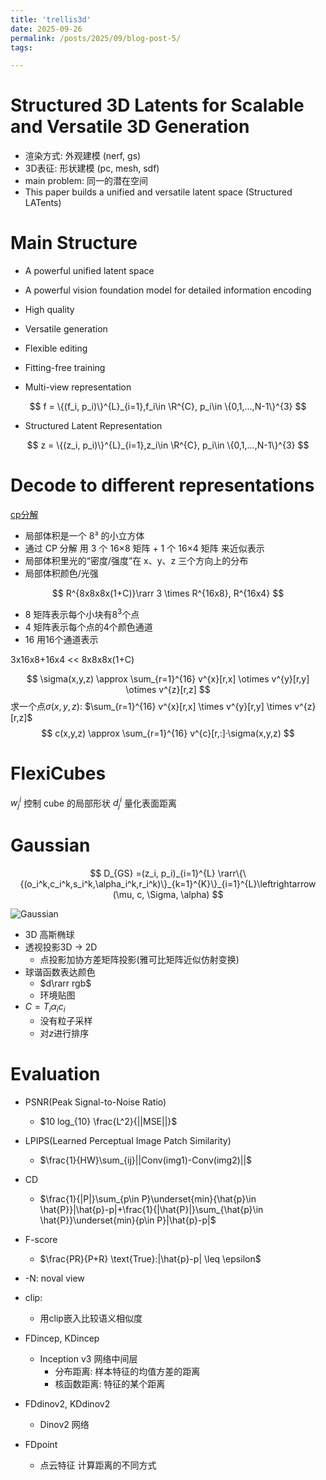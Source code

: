 ```yaml
---
title: 'trellis3d'
date: 2025-09-26
permalink: /posts/2025/09/blog-post-5/
tags:

---
```


Structured 3D Latents for Scalable and Versatile 3D Generation
======

- 渲染方式: 外观建模 (nerf, gs)
- 3D表征: 形状建模 (pc, mesh, sdf)
- main problem: 同一的潜在空间
- This paper builds a unified and versatile latent space (Structured LATents)

Main Structure
======

- A powerful unified latent space
- A powerful vision foundation model for detailed information encoding

- High quality
- Versatile generation
- Flexible editing
- Fitting-free training

- Multi-view representation

$$
f = \{(f_i, p_i)\}^{L}_{i=1},f_i\in \R^{C}, p_i\in \{0,1,...,N-1\}^{3}
$$

- Structured Latent Representation

$$
z = \{(z_i, p_i)\}^{L}_{i=1},z_i\in \R^{C}, p_i\in \{0,1,...,N-1\}^{3}
$$

Decode to different representations
======

[cp分解](https://zhuanlan.zhihu.com/p/302453223)

- 局部体积是一个 8³ 的小立方体
- 通过 CP 分解 用 3 个 16×8 矩阵 + 1 个 16×4 矩阵 来近似表示
- 局部体积里光的“密度/强度”在 x、y、z 三个方向上的分布
- 局部体积颜色/光强

$$
R^{8x8x8x(1+C)}\rarr 3 \times R^{16x8}, R^{16x4}
$$

- 8 矩阵表示每个小块有$8^3$个点
- 4 矩阵表示每个点的4个颜色通道
- 16 用16个通道表示

3x16x8+16x4 << 8x8x8x(1+C)

$$
\sigma(x,y,z) \approx \sum_{r=1}^{16} v^{x}[r,x] \otimes v^{y}[r,y] \otimes v^{z}[r,z]
$$
求一个点$\sigma(x,y,z)$: $\sum_{r=1}^{16} v^{x}[r,x] \times v^{y}[r,y] \times v^{z}[r,z]$
$$
c(x,y,z) \approx \sum_{r=1}^{16} v^{c}[r,:]·\sigma(x,y,z)
$$

FlexiCubes
======

$w_j^i$ 控制 cube 的局部形状 $d_j^i$ 量化表面距离

Gaussian
======

$$
D_{GS} =(z_i, p_i)_{i=1}^{L} \rarr\{\{(o_i^k,c_i^k,s_i^k,\alpha_i^k,r_i^k)\}_{k=1}^{K}\}_{i=1}^{L}\leftrightarrow (\mu, c, \Sigma, \alpha)
$$

![Gaussian](https://worfsmile.github.io//assets/images/2025-09-26-blog-post-5/Gaussian.png)

- 3D 高斯椭球
- 透视投影3D -> 2D
  - 点投影加协方差矩阵投影(雅可比矩阵近似仿射变换)
- 球谐函数表达颜色
  - $d\rarr rgb$
  - 环境贴图
- $C = T_i\alpha_i c_i$
  - 没有粒子采样
  - 对$z$进行排序

Evaluation
======

- PSNR(Peak Signal-to-Noise Ratio)
  - $10 log_{10} \frac{L^2}{||MSE||}$
- LPIPS(Learned Perceptual Image Patch Similarity)
  - $\frac{1}{HW}\sum_{ij}||Conv(img1)-Conv(img2)||$
- CD
  - $\frac{1}{|P|}\sum_{p\in P}\underset{min}{\hat{p}\in \hat{P}}|\hat{p}-p|+\frac{1}{|\hat{P}|}\sum_{\hat{p}\in \hat{P}}\underset{min}{p\in P}|\hat{p}-p|$
- F-score
  - $\frac{PR}{P+R} \text{True}:|\hat{p}-p| \leq \epsilon$
- -N: noval view

- clip:
  - 用clip嵌入比较语义相似度
- FDincep, KDincep
  - Inception v3 网络中间层
    - 分布距离: 样本特征的均值方差的距离
    - 核函数距离: 特征的某个距离
- FDdinov2, KDdinov2
  - Dinov2 网络
- FDpoint
  - 点云特征
计算距离的不同方式
